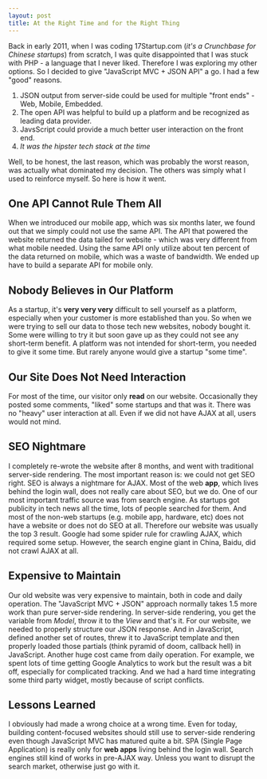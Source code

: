 ```yaml
---
layout: post
title: At the Right Time and for the Right Thing
---
```


Back in early 2011, when I was coding 17Startup.com (*it's a Crunchbase for Chinese startups*) from scratch, I was quite disappointed that I was stuck with PHP - a language that I never liked. Therefore I was exploring my other options. So I decided to give "JavaScript MVC + JSON API" a go. I had a few "good" reasons.

1. JSON output from server-side could be used for multiple "front ends" - Web, Mobile, Embedded.
2. The open API was helpful to build up a platform and be recognized as leading data provider.
3. JavsScript could provide a much better user interaction on the front end.
4. *It was the hipster tech stack at the time*

Well, to be honest, the last reason, which was probably the worst reason, was actually what dominated my decision. The others was simply what I used to reinforce myself. So here is how it went.

## One API Cannot Rule Them All

When we introduced our mobile app, which was six months later, we found out that we simply could not use the same API. The API that powered the website returned the data tailed for website - which was very different from what mobile needed. Using the same API only utilize about ten percent of the data returned on mobile, which was a waste of bandwidth. We ended up have to build a separate API for mobile only.

## Nobody Believes in Our Platform

As a startup, it's **very very very** difficult to sell yourself as a platform, especially when your customer is more established than you. So when we were trying to sell our data to those tech new websites, nobody bought it. Some were willing to try it but soon gave up as they could not see any short-term benefit. A platform was not intended for short-term, you needed to give it some time. But rarely anyone would give a startup "some time".

## Our Site Does Not Need Interaction

For most of the time, our visitor only **read** on our website. Occasionally they posted some comments, "liked" some startups and that was it. There was no "heavy" user interaction at all. Even if we did not have AJAX at all, users would not mind.

## SEO Nightmare

I completely re-wrote the website after 8 months, and went with traditional server-side rendering. The most important reason is: we could not get SEO right. SEO is always a nightmare for AJAX. Most of the web **app**, which lives behind the login wall, does not really care about SEO, but we do. One of our most important traffic source was from search engine. As startups got publicity in tech news all the time, lots of people searched for them. And most of the non-web startups (e.g. mobile app, hardware, etc) does not have a website or does not do SEO at all. Therefore our website was usually the top 3 result. Google had some spider rule for crawling AJAX, which required some setup. However, the search engine giant in China, Baidu, did not crawl AJAX at all.

## Expensive to Maintain

Our old website was very expensive to maintain, both in code and daily operation. The "JavaScript MVC + JSON" approach normally takes 1.5 more work than pure server-side rendering. In server-side rendering, you get the variable from *Model*, throw it to the *View* and that's it. For our website, we needed to properly structure our JSON response. And in JavaScript, defined another set of routes, threw it to JavaScript template and then properly loaded those partials (think pyramid of doom, callback hell) in JavaScript. Another huge cost came from daily operation. For example, we spent lots of time getting Google Analytics to work but the result was a bit off, especially for complicated tracking. And we had a hard time integrating some third party widget, mostly because of script conflicts.

## Lessons Learned

I obviously had made a wrong choice at a wrong time. Even for today, building content-focused websites should still use to server-side rendering even though JavaScript MVC has matured quite a bit. SPA (Single Page Application) is really only for **web apps** living behind the login wall. Search engines still kind of works in pre-AJAX way. Unless you want to disrupt the search market, otherwise just go with it.
